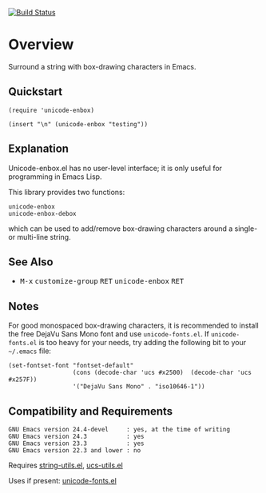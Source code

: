 [![Build Status](https://secure.travis-ci.org/rolandwalker/unicode-enbox.png?branch=master)](http://travis-ci.org/rolandwalker/unicode-enbox)

# Overview

Surround a string with box-drawing characters in Emacs.

## Quickstart

```elisp
(require 'unicode-enbox)
 
(insert "\n" (unicode-enbox "testing"))
```

## Explanation

Unicode-enbox.el has no user-level interface; it is only useful
for programming in Emacs Lisp.

This library provides two functions:

	unicode-enbox
	unicode-enbox-debox

which can be used to add/remove box-drawing characters around
a single- or multi-line string.

## See Also

* <kbd>M-x</kbd> <kbd>customize-group</kbd> <kbd>RET</kbd> <kbd>unicode-enbox</kbd> <kbd>RET</kbd>

## Notes

For good monospaced box-drawing characters, it is recommended to
install the free DejaVu Sans Mono font and use `unicode-fonts.el`.
If `unicode-fonts.el` is too heavy for your needs, try adding the
following bit to your `~/.emacs` file:

```elisp
(set-fontset-font "fontset-default"
                  (cons (decode-char 'ucs #x2500)  (decode-char 'ucs #x257F))
                  '("DejaVu Sans Mono" . "iso10646-1"))
```

## Compatibility and Requirements

	GNU Emacs version 24.4-devel     : yes, at the time of writing
	GNU Emacs version 24.3           : yes
	GNU Emacs version 23.3           : yes
	GNU Emacs version 22.3 and lower : no

Requires [string-utils.el](http://github.com/rolandwalker/string-utils), [ucs-utils.el](http://github.com/rolandwalker/ucs-utils)

Uses if present: [unicode-fonts.el](http://github.com/rolandwalker/unicode-fonts)
